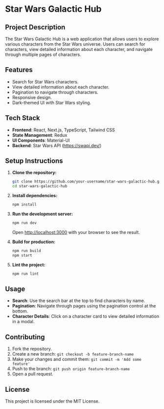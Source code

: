 # Star Wars Galactic Hub

## Project Description
The Star Wars Galactic Hub is a web application that allows users to explore various characters from the Star Wars universe. Users can search for characters, view detailed information about each character, and navigate through multiple pages of characters.

## Features
- Search for Star Wars characters.
- View detailed information about each character.
- Pagination to navigate through characters.
- Responsive design.
- Dark-themed UI with Star Wars styling.

## Tech Stack
- **Frontend**: React, Next.js, TypeScript, Tailwind CSS
- **State Management**: Redux
- **UI Components**: Material-UI
- **Backend**: Star Wars API (https://swapi.dev/)
  
## Setup Instructions

1. **Clone the repository:**
    ```bash
    git clone https://github.com/your-username/star-wars-galactic-hub.git
    cd star-wars-galactic-hub
    ```

2. **Install dependencies:**
    ```bash
    npm install
    ```

3. **Run the development server:**
    ```bash
    npm run dev
    ```

    Open [http://localhost:3000](http://localhost:3000) with your browser to see the result.

4. **Build for production:**
    ```bash
    npm run build
    npm start
    ```

5. **Lint the project:**
    ```bash
    npm run lint
    ```

## Usage

- **Search**: Use the search bar at the top to find characters by name.
- **Pagination**: Navigate through pages using the pagination control at the bottom.
- **Character Details**: Click on a character card to view detailed information in a modal.

## Contributing

1. Fork the repository.
2. Create a new branch: `git checkout -b feature-branch-name`
3. Make your changes and commit them: `git commit -m 'Add some feature'`
4. Push to the branch: `git push origin feature-branch-name`
5. Open a pull request.

## License
This project is licensed under the MIT License.
